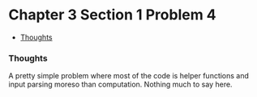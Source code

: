 Chapter 3 Section 1 Problem 4
=============================

- [Thoughts][thoughts]

### Thoughts ###

A pretty simple problem where most of the code is helper functions and input
parsing moreso than computation. Nothing much to say here.

[thoughts]: #thoughts
